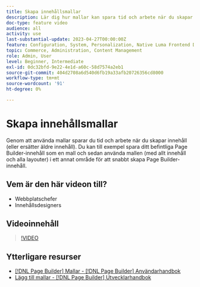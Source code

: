 ```yaml
---
title: Skapa innehållsmallar
description: Lär dig hur mallar kan spara tid och arbete när du skapar innehåll eller ersätter äldre innehåll.
doc-type: feature video
audience: all
activity: use
last-substantial-update: 2023-04-27T00:00:00Z
feature: Configuration, System, Personalization, Native Luma Frontend Development
topic: Commerce, Administration, Content Management
role: Admin, User
level: Beginner, Intermediate
exl-id: 0dc32bfd-9e22-4e1d-a60c-58d7574a2eb1
source-git-commit: 404d2708a6d540d6fb19a33afb20726356cd8000
workflow-type: tm+mt
source-wordcount: '91'
ht-degree: 0%

---
```


# Skapa innehållsmallar

Genom att använda mallar sparar du tid och arbete när du skapar innehåll (eller ersätter äldre innehåll). Du kan till exempel spara ditt befintliga Page Builder-innehåll som en mall och sedan använda mallen (med allt innehåll och alla layouter) i ett annat område för att snabbt skapa Page Builder-innehåll.

## Vem är den här videon till?

- Webbplatschefer
- Innehållsdesigners

## Videoinnehåll

>[!VIDEO](https://video.tv.adobe.com/v/343787?quality=12&learn=on)

## Ytterligare resurser

- [[!DNL Page Builder] Mallar - [!DNL Page Builder] Användarhandbok](https://experienceleague.adobe.com/docs/commerce-admin/page-builder/templates.html?lang=sv-SE)
- [Lägg till mallar - [!DNL Page Builder] Utvecklarhandbok](https://developer.adobe.com/commerce/frontend-core/page-builder/content-types/create/add-templates/)
